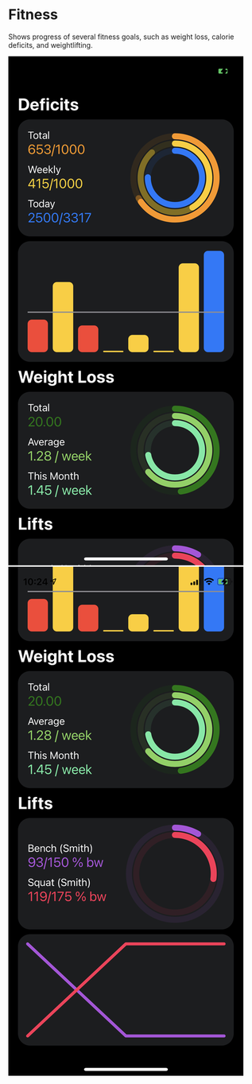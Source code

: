 # Fitness
Shows progress of several fitness goals, such as weight loss, calorie deficits, and weightlifting.

![Image](https://github.com/tmam101/Fitness/blob/main/Demo/Home%20screen%201.jpeg?raw=true)
![Image](https://github.com/tmam101/Fitness/blob/main/Demo/Home%20screen%202.jpeg?raw=true)

